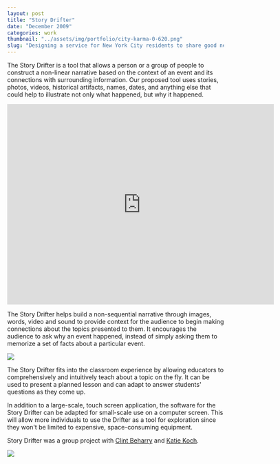 ```yaml
---
layout: post
title: "Story Drifter"
date: "December 2009"
categories: work
thumbnail: "../assets/img/portfolio/city-karma-0-620.png"
slug: "Designing a service for New York City residents to share good news."
---
```


The Story Drifter is a tool that allows a person or a group of people to
construct a non-linear narrative based on the context of an event and its
connections with surrounding information. Our proposed tool uses stories,
photos, videos, historical artifacts, names, dates, and anything else that
could help to illustrate not only what happened, but why it happened.

<iframe src="http://player.vimeo.com/video/8322838?portrait=0" width="620" height="465" frameborder="0">hi</iframe>

The Story Drifter helps build a non-sequential narrative through images,
words, video and sound to provide context for the audience to begin making
connections about the topics presented to them. It encourages the audience to
ask why an event happened, instead of simply asking them to memorize a set of
facts about a particular event.

![][24]

The Story Drifter fits into the classroom experience by allowing educators to
comprehensively and intuitively teach about a topic on the fly. It can be used
to present a planned lesson and can adapt to answer students' questions as
they come up.

In addition to a large-scale, touch screen application, the software for the
Story Drifter can be adapted for small-scale use on a computer screen. This
will allow more individuals to use the Drifter as a tool for exploration since
they won't be limited to expensive, space-consuming equipment.

Story Drifter was a group project with [Clint Beharry][22] and [Katie Koch][23].

![][25]

  [22]: http://leftrightoutput.com/
  [23]: http://www.pixelkated.com/
  [24]: ../assets/img/portfolio/storydrifter-0-620.png
  [25]: ../assets/img/portfolio/storydrifter-1-620.jpg
